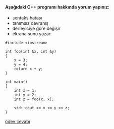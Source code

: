#### Aşağıdaki C++ programı hakkında yorum yapınız:

+ sentaks hatası
+ tanımsız davranış
+ derleyiciye göre değişir
+ ekrana şunu yazar: 

```
#include <iostream>

int foo(int &x, int &y) 
{
	x = 3;
	y = 4;
	return x + y;
}

int main() 
{
	int x = 1;
	int y = 2;
	int z = foo(x, x);

	std::cout << x << y << z;
}

```

[ödev cevabı](https://vimeo.com/433211545)
